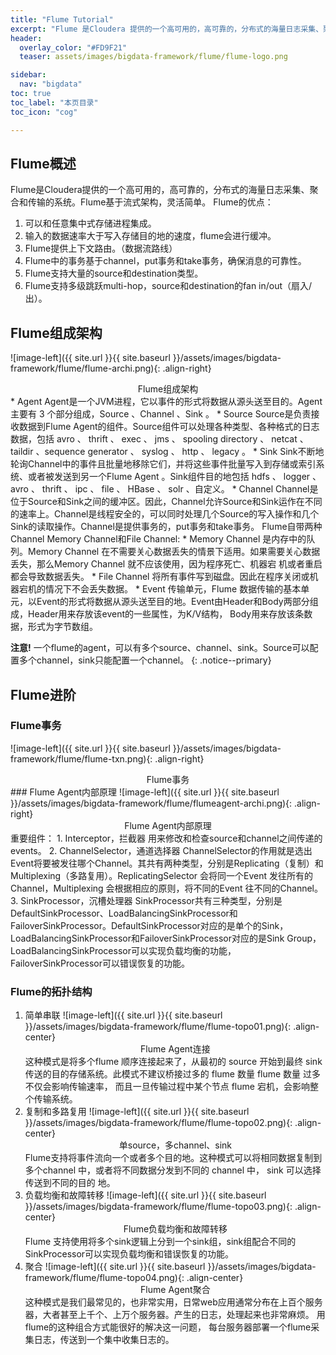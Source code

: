 ```yaml
---
title: "Flume Tutorial" 
excerpt: "Flume 是Cloudera 提供的一个高可用的，高可靠的，分布式的海量日志采集、聚合和传输的系统。Flume 基于流式架构，灵活简单。"
header:
  overlay_color: "#FD9F21"
  teaser: assets/images/bigdata-framework/flume/flume-logo.png

sidebar:
  nav: "bigdata"
toc: true
toc_label: "本页目录"
toc_icon: "cog"

---
```


## Flume概述
Flume是Cloudera提供的一个高可用的，高可靠的，分布式的海量日志采集、聚合和传输的系统。Flume基于流式架构，灵活简单。
Flume的优点：
1. 可以和任意集中式存储进程集成。
2. 输入的数据速率大于写入存储目的地的速度，flume会进行缓冲。
3. Flume提供上下文路由。（数据流路线）
4. Flume中的事务基于channel，put事务和take事务，确保消息的可靠性。
5. Flume支持大量的source和destination类型。
6. Flume支持多级跳跃multi-hop，source和destination的fan in/out（扇入/出）。

## Flume组成架构
![image-left]({{ site.url }}{{ site.baseurl }}/assets/images/bigdata-framework/flume/flume-archi.png){: .align-right}
<center>Flume组成架构</center>
* Agent  
Agent是一个JVM进程，它以事件的形式将数据从源头送至目的。Agent主要有 3 个部分组成，Source 、Channel 、Sink 。
* Source  
Source是负责接收数据到Flume Agent的组件。Source组件可以处理各种类型、各种格式的日志数据，包括 avro 、 thrift 、 exec 、 jms 、 spooling directory 、 netcat 、 taildir 、sequence generator 、 syslog 、 http 、 legacy 。
* Sink  
Sink不断地轮询Channel中的事件且批量地移除它们，并将这些事件批量写入到存储或索引系统、或者被发送到另一个Flume Agent 。Sink组件目的地包括 hdfs 、 logger 、 avro 、 thrift 、 ipc 、 file 、 HBase 、 solr 、自定义。
* Channel  
Channel是位于Source和Sink之间的缓冲区。因此，Channel允许Source和Sink运作在不同的速率上。Channel是线程安全的，可以同时处理几个Source的写入操作和几个Sink的读取操作。Channel是提供事务的，put事务和take事务。  
Flume自带两种Channel Memory Channel和File Channel: 
   * Memory Channel  
	是内存中的队列。Memory Channel 在不需要关心数据丢失的情景下适用。如果需要关心数据丢失，那么Memory Channel 就不应该使用，因为程序死亡、机器宕
	机或者重启都会导致数据丢失。
   * File Channel  
	将所有事件写到磁盘。因此在程序关闭或机器宕机的情况下不会丢失数据。
* Event  
传输单元，Flume 数据传输的基本单元，以Event的形式将数据从源头送至目的地。Event由Header和Body两部分组成，Header用来存放该event的一些属性，为K/V结构，
Body用来存放该条数据，形式为字节数组。

**注意!** 一个flume的agent，可以有多个source、channel、sink。Source可以配置多个channel，sink只能配置一个channel。
{: .notice--primary}

## Flume进阶

### Flume事务
![image-left]({{ site.url }}{{ site.baseurl }}/assets/images/bigdata-framework/flume/flume-txn.png){: .align-right}
<center>Flume事务</center>
### Flume Agent内部原理
![image-left]({{ site.url }}{{ site.baseurl }}/assets/images/bigdata-framework/flume/flumeagent-archi.png){: .align-right}
<center>Flume Agent内部原理</center>
重要组件：  
1. Interceptor，拦截器  
用来修改和检查source和channel之间传递的events。
2. ChannelSelector，通道选择器  
ChannelSelector的作用就是选出Event将要被发往哪个Channel。其共有两种类型，分别是Replicating（复制）和Multiplexing（多路复用）。ReplicatingSelector 会将同一个Event 发往所有的Channel，Multiplexing 会根据相应的原则，将不同的Event 往不同的Channel。
3. SinkProcessor，沉槽处理器  
SinkProcessor共有三种类型，分别是DefaultSinkProcessor、LoadBalancingSinkProcessor和FailoverSinkProcessor。DefaultSinkProcessor对应的是单个的Sink， LoadBalancingSinkProcessor和FailoverSinkProcessor对应的是Sink Group，LoadBalancingSinkProcessor可以实现负载均衡的功能，FailoverSinkProcessor可以错误恢复的功能。

### Flume的拓扑结构
1. 简单串联 
	![image-left]({{ site.url }}{{ site.baseurl }}/assets/images/bigdata-framework/flume/flume-topo01.png){: .align-center}
	<center>Flume Agent连接</center>
	这种模式是将多个flume 顺序连接起来了，从最初的 source 开始到最终 sink 传送的目的存储系统。此模式不建议桥接过多的 flume 数量 flume 数量 过多不仅会影响传输速率，
	而且一旦传输过程中某个节点 flume 宕机，会影响整个传输系统。
2. 复制和多路复用
	![image-left]({{ site.url }}{{ site.baseurl }}/assets/images/bigdata-framework/flume/flume-topo02.png){: .align-center}
	<center>单source，多channel、sink</center>
	Flume支持将事件流向一个或者多个目的地。这种模式可以将相同数据复制到多个channel 中，或者将不同数据分发到不同的 channel 中， sink 可以选择传送到不同的目的
	地。
3. 负载均衡和故障转移
	![image-left]({{ site.url }}{{ site.baseurl }}/assets/images/bigdata-framework/flume/flume-topo03.png){: .align-center}
	<center>Flume负载均衡和故障转移</center>
	Flume 支持使用将多个sink逻辑上分到一个sink组，sink组配合不同的SinkProcessor可以实现负载均衡和错误恢复的功能。
4. 聚合
	![image-left]({{ site.url }}{{ site.baseurl }}/assets/images/bigdata-framework/flume/flume-topo04.png){: .align-center}
	<center>Flume Agent聚合</center>
	这种模式是我们最常见的，也非常实用，日常web应用通常分布在上百个服务器，大者甚至上千个、上万个服务器。产生的日志，处理起来也非常麻烦。
	用flume的这种组合方式能很好的解决这一问题， 每台服务器部署一个flume采集日志，传送到一个集中收集日志的。


